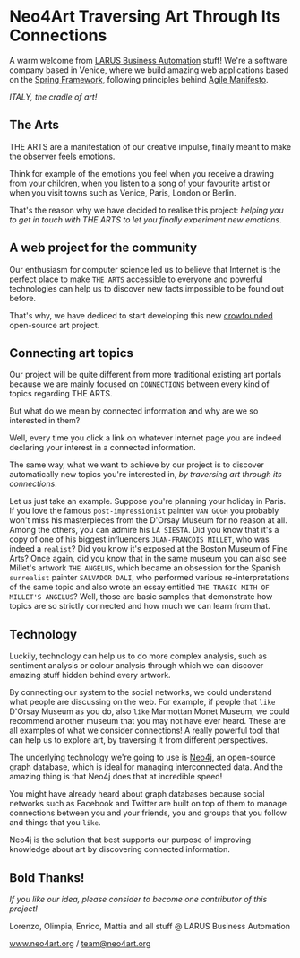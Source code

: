 # Neo4Art Traversing Art Through Its Connections

A warm welcome from [LARUS Business Automation](http://www.larus-ba.it) stuff!
We're a software company based in Venice, where we build amazing web applications based on the [Spring Framework](http://spring.io),
following principles behind [Agile Manifesto](http://www.agilemanifesto.org).

*ITALY, the cradle of art!*

## The Arts

THE ARTS are a manifestation of our creative impulse, finally meant to make the observer feels emotions.

Think for example of the emotions you feel when you receive a drawing from your children, when you listen to a song of your favourite artist or when you visit towns such as Venice, Paris, London or Berlin.

That's the reason why we have decided to realise this project: *helping you to get in touch with THE ARTS to let you finally experiment new emotions*. 

## A web project for the community

Our enthusiasm for computer science led us to believe that Internet is the perfect place to make `THE ARTS` accessible to everyone and powerful technologies can help us to discover new facts impossible to be found out before.

That's why, we have dediced to start developing this new [crowfounded](https://www.indiegogo.com/projects/neo4art-traversing-art-through-its-connections) open-source art project.

## Connecting art topics

Our project will be quite different from more traditional existing art portals because we are mainly focused on `CONNECTIONS` between every kind of topics regarding THE ARTS.

But what do we mean by connected information and why are we so interested in them?

Well, every time you click a link on whatever internet page you are indeed declaring your interest in a connected information.

The same way, what we want to achieve by our project is to discover automatically new topics you're interested in, *by traversing art through its connections*. 

Let us just take an example. Suppose you're planning your holiday in Paris.
If you love the famous `post-impressionist` painter `VAN GOGH` you probably won't miss his masterpieces from the D'Orsay Museum for no reason at all.
Among the others, you can admire his `LA SIESTA`.
Did you know that it's a copy of one of his biggest influencers `JUAN-FRANCOIS MILLET`, who was indeed a `realist`?
Did you know it's exposed at the Boston Museum of Fine Arts?
Once again, did you know that in the same museum you can also see Millet's artwork `THE ANGELUS`, which became an obsession for the Spanish `surrealist` painter `SALVADOR DALI`,
who performed various re-interpretations of the same topic and also wrote an essay entitled `THE TRAGIC MITH OF MILLET'S ANGELUS`? 
Well, those are basic samples that demonstrate how topics are so strictly connected and how much we can learn from that.

## Technology

Luckily, technology can help us to do more complex analysis, such as sentiment analysis or colour analysis through which we can discover amazing stuff hidden behind every artwork. 

By connecting our system to the social networks, we could understand what people are discussing on the web.
For example, if people that `like` D'Orsay Museum as you do, also `like` Marmottan Monet Museum, we could recommend another museum that you may not have ever heard. 
These are all examples of what we consider connections! A really powerful tool that can help us to explore art, by traversing it from different perspectives.

The underlying technology we're going to use is [Neo4j](http://www.neo4j.org), an open-source graph database,
which is ideal for managing interconnected data. And the amazing thing is that Neo4j does that at incredible speed!

You might have already heard about graph databases because social networks such as Facebook and Twitter are built on top of them to manage connections between you and your friends,
you and groups that you follow and things that you `like`.

Neo4j is the solution that best supports our purpose of improving knowledge about art by discovering connected information.


## Bold Thanks!

_If you like our idea, please consider to become one contributor of this project!_


Lorenzo, Olimpia, Enrico, Mattia and all stuff @ LARUS Business Automation

www.neo4art.org / team@neo4art.org